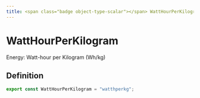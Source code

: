 ```yaml
---
title: <span class="badge object-type-scalar"></span> WattHourPerKilogram
---
```

# <span class="badge object-type-scalar"></span> WattHourPerKilogram

Energy: Watt-hour per Kilogram (Wh/kg)

## Definition

```typescript
export const WattHourPerKilogram = "watthperkg";

```
